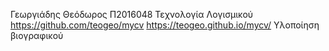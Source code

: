 Γεωργιάδης Θεόδωρος Π2016048
Τεχνολογία Λογισμικού
https://github.com/teogeo/mycv
https://teogeo.github.io/mycv/
Υλοποίηση βιογραφικού
